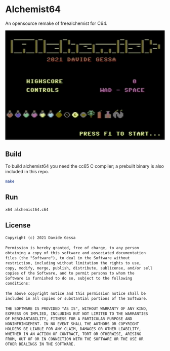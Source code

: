 # Alchemist64

An opensource remake of freealchemist for C64.

![Gameplay](https://github.com/dakk/alchemist64/raw/master/media/gameplay.gif)


## Build

To build alchemist64 you need the cc65 C compiler; a prebuilt binary is also
included in this repo.

```bash
make
```

## Run

```bash
x64 alchemist64.c64
```


## License

```
Copyright (c) 2021 Davide Gessa

Permission is hereby granted, free of charge, to any person
obtaining a copy of this software and associated documentation
files (the "Software"), to deal in the Software without
restriction, including without limitation the rights to use,
copy, modify, merge, publish, distribute, sublicense, and/or sell
copies of the Software, and to permit persons to whom the
Software is furnished to do so, subject to the following
conditions:

The above copyright notice and this permission notice shall be
included in all copies or substantial portions of the Software.

THE SOFTWARE IS PROVIDED "AS IS", WITHOUT WARRANTY OF ANY KIND,
EXPRESS OR IMPLIED, INCLUDING BUT NOT LIMITED TO THE WARRANTIES
OF MERCHANTABILITY, FITNESS FOR A PARTICULAR PURPOSE AND
NONINFRINGEMENT. IN NO EVENT SHALL THE AUTHORS OR COPYRIGHT
HOLDERS BE LIABLE FOR ANY CLAIM, DAMAGES OR OTHER LIABILITY,
WHETHER IN AN ACTION OF CONTRACT, TORT OR OTHERWISE, ARISING
FROM, OUT OF OR IN CONNECTION WITH THE SOFTWARE OR THE USE OR
OTHER DEALINGS IN THE SOFTWARE.
```
